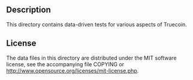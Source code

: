 Description
------------

This directory contains data-driven tests for various aspects of Truecoin.

License
--------

The data files in this directory are distributed under the MIT software
license, see the accompanying file COPYING or
http://www.opensource.org/licenses/mit-license.php.


